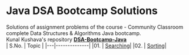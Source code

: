# Java DSA Bootcamp Solutions
Solutions of assignment problems of the course - Community Classroom complete Data Structures &amp; Algorithms Java bootcamp.\
Kunal Kushava's repository [**DSA-Bootcamp-Java**](https://github.com/kunal-kushwaha/DSA-Bootcamp-Java)\
| S.No. | Topic | 
|---|--------------|
|01. | [Searching](/searching)|
|02. | [Sorting](/sorting)|

